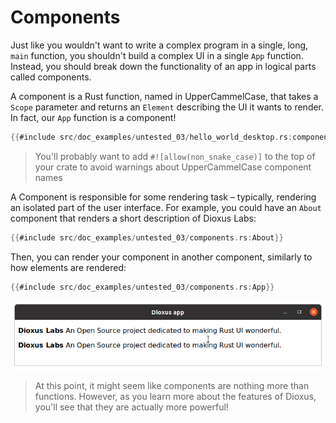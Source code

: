 # Components

Just like you wouldn't want to write a complex program in a single, long, `main` function, you shouldn't build a complex UI in a single `App` function. Instead, you should break down the functionality of an app in logical parts called components.

A component is a Rust function, named in UpperCammelCase, that takes a `Scope` parameter and returns an `Element` describing the UI it wants to render. In fact, our `App` function is a component!

```rust
{{#include src/doc_examples/untested_03/hello_world_desktop.rs:component}}
```

> You'll probably want to add `#![allow(non_snake_case)]` to the top of your crate to avoid warnings about UpperCammelCase component names

A Component is responsible for some rendering task – typically, rendering an isolated part of the user interface. For example, you could have an `About` component that renders a short description of Dioxus Labs:

```rust
{{#include src/doc_examples/untested_03/components.rs:About}}
```

Then, you can render your component in another component, similarly to how elements are rendered:

```rust
{{#include src/doc_examples/untested_03/components.rs:App}}
```

![Screenshot containing the About component twice](/assets/static/images03/screenshot_about_component.png)

> At this point, it might seem like components are nothing more than functions. However, as you learn more about the features of Dioxus, you'll see that they are actually more powerful!
